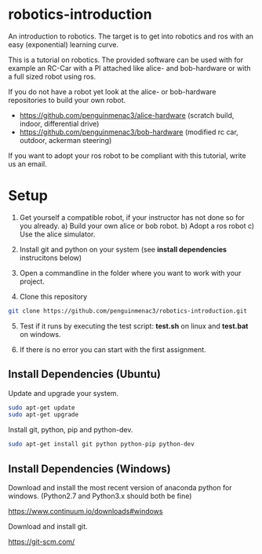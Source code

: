 # robotics-introduction
An introduction to robotics. The target is to get into robotics and ros with an easy (exponential) learning curve.

This is a tutorial on robotics.
The provided software can be used with for example an RC-Car with a PI attached like alice- and bob-hardware or with a full sized robot using ros.

If you do not have a robot yet look at the alice- or bob-hardware repositories to build your own robot.
* https://github.com/penguinmenac3/alice-hardware (scratch build, indoor, differential drive)
* https://github.com/penguinmenac3/bob-hardware (modified rc car, outdoor, ackerman steering)


If you want to adopt your ros robot to be compliant with this tutorial, write us an email.

# Setup

1. Get yourself a compatible robot, if your instructor has not done so for you already.
    a) Build your own alice or bob robot.
    b) Adopt a ros robot
    c) Use the alice simulator.
    
2. Install git and python on your system (see **install dependencies** instrucitons below)

3. Open a commandline in the folder where you want to work with your project.

4. Clone this repository
```bash
git clone https://github.com/penguinmenac3/robotics-introduction.git
```

5. Test if it runs by executing the test script: **test.sh** on linux and **test.bat** on windows.

6. If there is no error you can start with the first assignment.

## Install Dependencies (Ubuntu)

Update and upgrade your system.

```bash
sudo apt-get update
sudo apt-get upgrade
```

Install git, python, pip and python-dev.

```bash
sudo apt-get install git python python-pip python-dev
```

## Install Dependencies (Windows)

Download and install the most recent version of anaconda python for windows. (Python2.7 and Python3.x should both be fine)

https://www.continuum.io/downloads#windows

Download and install git.

https://git-scm.com/
